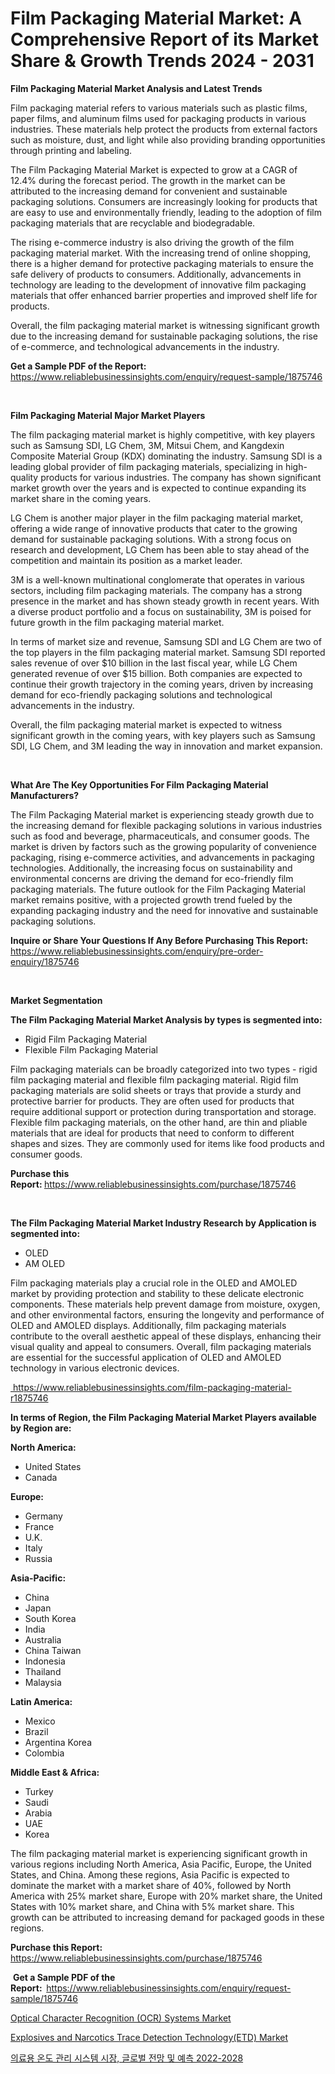 <p><h1>Film Packaging Material Market: A Comprehensive Report of its Market Share & Growth Trends 2024 - 2031</h1></p><p><strong>Film Packaging Material Market Analysis and Latest Trends</strong></p>
<p><p>Film packaging material refers to various materials such as plastic films, paper films, and aluminum films used for packaging products in various industries. These materials help protect the products from external factors such as moisture, dust, and light while also providing branding opportunities through printing and labeling.</p><p>The Film Packaging Material Market is expected to grow at a CAGR of 12.4% during the forecast period. The growth in the market can be attributed to the increasing demand for convenient and sustainable packaging solutions. Consumers are increasingly looking for products that are easy to use and environmentally friendly, leading to the adoption of film packaging materials that are recyclable and biodegradable.</p><p>The rising e-commerce industry is also driving the growth of the film packaging material market. With the increasing trend of online shopping, there is a higher demand for protective packaging materials to ensure the safe delivery of products to consumers. Additionally, advancements in technology are leading to the development of innovative film packaging materials that offer enhanced barrier properties and improved shelf life for products.</p><p>Overall, the film packaging material market is witnessing significant growth due to the increasing demand for sustainable packaging solutions, the rise of e-commerce, and technological advancements in the industry.</p></p>
<p><strong>Get a Sample PDF of the Report:&nbsp;</strong> <a href="https://www.reliablebusinessinsights.com/enquiry/request-sample/1875746">https://www.reliablebusinessinsights.com/enquiry/request-sample/1875746</a></p>
<p>&nbsp;</p>
<p><strong>Film Packaging Material Major Market Players</strong></p>
<p><p>The film packaging material market is highly competitive, with key players such as Samsung SDI, LG Chem, 3M, Mitsui Chem, and Kangdexin Composite Material Group (KDX) dominating the industry. Samsung SDI is a leading global provider of film packaging materials, specializing in high-quality products for various industries. The company has shown significant market growth over the years and is expected to continue expanding its market share in the coming years.</p><p>LG Chem is another major player in the film packaging material market, offering a wide range of innovative products that cater to the growing demand for sustainable packaging solutions. With a strong focus on research and development, LG Chem has been able to stay ahead of the competition and maintain its position as a market leader.</p><p>3M is a well-known multinational conglomerate that operates in various sectors, including film packaging materials. The company has a strong presence in the market and has shown steady growth in recent years. With a diverse product portfolio and a focus on sustainability, 3M is poised for future growth in the film packaging material market.</p><p>In terms of market size and revenue, Samsung SDI and LG Chem are two of the top players in the film packaging material market. Samsung SDI reported sales revenue of over $10 billion in the last fiscal year, while LG Chem generated revenue of over $15 billion. Both companies are expected to continue their growth trajectory in the coming years, driven by increasing demand for eco-friendly packaging solutions and technological advancements in the industry.</p><p>Overall, the film packaging material market is expected to witness significant growth in the coming years, with key players such as Samsung SDI, LG Chem, and 3M leading the way in innovation and market expansion.</p></p>
<p>&nbsp;</p>
<p><strong>What Are The Key Opportunities For Film Packaging Material Manufacturers?</strong></p>
<p><p>The Film Packaging Material market is experiencing steady growth due to the increasing demand for flexible packaging solutions in various industries such as food and beverage, pharmaceuticals, and consumer goods. The market is driven by factors such as the growing popularity of convenience packaging, rising e-commerce activities, and advancements in packaging technologies. Additionally, the increasing focus on sustainability and environmental concerns are driving the demand for eco-friendly film packaging materials. The future outlook for the Film Packaging Material market remains positive, with a projected growth trend fueled by the expanding packaging industry and the need for innovative and sustainable packaging solutions.</p></p>
<p><strong>Inquire or Share Your Questions If Any Before Purchasing This Report:</strong> <a href="https://www.reliablebusinessinsights.com/enquiry/pre-order-enquiry/1875746">https://www.reliablebusinessinsights.com/enquiry/pre-order-enquiry/1875746</a></p>
<p>&nbsp;</p>
<p><strong>Market Segmentation</strong></p>
<p><strong>The Film Packaging Material Market Analysis by types is segmented into:</strong></p>
<p><ul><li>Rigid Film Packaging Material</li><li>Flexible Film Packaging Material</li></ul></p>
<p><p>Film packaging materials can be broadly categorized into two types - rigid film packaging material and flexible film packaging material. Rigid film packaging materials are solid sheets or trays that provide a sturdy and protective barrier for products. They are often used for products that require additional support or protection during transportation and storage. Flexible film packaging materials, on the other hand, are thin and pliable materials that are ideal for products that need to conform to different shapes and sizes. They are commonly used for items like food products and consumer goods.</p></p>
<p><strong>Purchase this Report:&nbsp;</strong><a href="https://www.reliablebusinessinsights.com/purchase/1875746">https://www.reliablebusinessinsights.com/purchase/1875746</a></p>
<p>&nbsp;</p>
<p><strong>The Film Packaging Material Market Industry Research by Application is segmented into:</strong></p>
<p><ul><li>OLED</li><li>AM OLED</li></ul></p>
<p><p>Film packaging materials play a crucial role in the OLED and AMOLED market by providing protection and stability to these delicate electronic components. These materials help prevent damage from moisture, oxygen, and other environmental factors, ensuring the longevity and performance of OLED and AMOLED displays. Additionally, film packaging materials contribute to the overall aesthetic appeal of these displays, enhancing their visual quality and appeal to consumers. Overall, film packaging materials are essential for the successful application of OLED and AMOLED technology in various electronic devices.</p></p>
<p><a href="https://www.reliablebusinessinsights.com/film-packaging-material-r1875746">&nbsp;https://www.reliablebusinessinsights.com/film-packaging-material-r1875746</a></p>
<p><strong>In terms of Region, the Film Packaging Material Market Players available by Region are:</strong></p>
<p>
    <p> <strong> North America: </strong>
        <ul>
            <li>United States</li>
            <li>Canada</li>
        </ul>
        </p> 
    <p> <strong> Europe: </strong>
        <ul>
            <li>Germany</li>
            <li>France</li>
            <li>U.K.</li>
            <li>Italy</li>
            <li>Russia</li>
        </ul>
        </p> 
    <p> <strong> Asia-Pacific: </strong>
        <ul>
            <li>China</li>
            <li>Japan</li>
            <li>South Korea</li>
            <li>India</li>
            <li>Australia</li>
            <li>China Taiwan</li>
            <li>Indonesia</li>
            <li>Thailand</li>
            <li>Malaysia</li>
        </ul>
        </p> 
    <p> <strong> Latin America: </strong>
        <ul>
            <li>Mexico</li>
            <li>Brazil</li>
            <li>Argentina Korea</li>
            <li>Colombia</li>
        </ul>
        </p> 
    <p> <strong> Middle East & Africa: </strong>
        <ul>
            <li>Turkey</li>
            <li>Saudi</li>
            <li>Arabia</li>
            <li>UAE</li>
            <li>Korea</li>
        </ul>
    </p>
    </p>
<p><p>The film packaging material market is experiencing significant growth in various regions including North America, Asia Pacific, Europe, the United States, and China. Among these regions, Asia Pacific is expected to dominate the market with a market share of 40%, followed by North America with 25% market share, Europe with 20% market share, the United States with 10% market share, and China with 5% market share. This growth can be attributed to increasing demand for packaged goods in these regions.</p></p>
<p><strong>Purchase this Report: </strong><a href="https://www.reliablebusinessinsights.com/purchase/1875746">https://www.reliablebusinessinsights.com/purchase/1875746</a></p>
<p>&nbsp;<strong>Get a Sample PDF of the Report:&nbsp;&nbsp;</strong><a href="https://www.reliablebusinessinsights.com/enquiry/request-sample/1875746">https://www.reliablebusinessinsights.com/enquiry/request-sample/1875746</a></p>
<p><strong></strong></p>
<p><p><a href="https://github.com/jhonangga41/Market-Research-Report-List-1/blob/main/optical-character-recognition-ocr-systems-market.md">Optical Character Recognition (OCR) Systems Market</a></p><p><a href="https://github.com/sahltyb2/Market-Research-Report-List-1/blob/main/explosives-and-narcotics-trace-detection-technologyetd-market.md">Explosives and Narcotics Trace Detection Technology(ETD) Market</a></p><p><a href="https://github.com/apple8975768/Market-Research-Report-List-1/blob/main/9941217130517.md">의료용 온도 관리 시스템 시장, 글로벌 전망 및 예측 2022-2028</a></p></p>